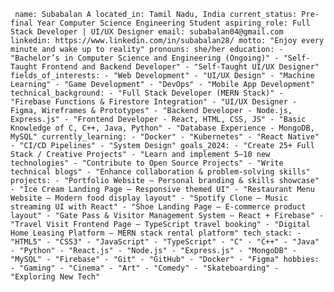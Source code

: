 <pre lang="yaml"><code> name: Subabalan A located_in: Tamil Nadu, India current_status: Pre-final Year Computer Science Engineering Student aspiring_role: Full Stack Developer | UI/UX Designer email: subabalan04@gmail.com linkedin: https://www.linkedin.com/in/subabalan28/ motto: "Enjoy every minute and wake up to reality" pronouns: she/her education: - "Bachelor’s in Computer Science and Engineering (Ongoing)" - "Self-Taught Frontend and Backend Developer" - "Self-Taught UI/UX Designer" fields_of_interests: - "Web Development" - "UI/UX Design" - "Machine Learning" - "Game Development" - "DevOps" - "Mobile App Development" technical_background: - "Full Stack Developer (MERN Stack)" - "Firebase Functions & Firestore Integration" - "UI/UX Designer - Figma, Wireframes & Prototypes" - "Backend Developer - Node.js, Express.js" - "Frontend Developer - React, HTML, CSS, JS" - "Basic Knowledge of C, C++, Java, Python" - "Database Experience - MongoDB, MySQL" currently_learning: - "Docker" - "Kubernetes" - "React Native" - "CI/CD Pipelines" - "System Design" goals_2024: - "Create 25+ Full Stack / Creative Projects" - "Learn and implement 5–10 new technologies" - "Contribute to Open Source Projects" - "Write technical blogs" - "Enhance collaboration & problem-solving skills" projects: - "Portfolio Website – Personal branding & skills showcase" - "Ice Cream Landing Page – Responsive themed UI" - "Restaurant Menu Website – Modern food display layout" - "Spotify Clone – Music streaming UI with React" - "Shoe Landing Page – E-commerce product layout" - "Gate Pass & Visitor Management System – React + Firebase" - "Travel Visit Frontend Page – TypeScript travel booking" - "Digital Home Leasing Platform – MERN stack rental platform" tech_stack: - "HTML5" - "CSS3" - "JavaScript" - "TypeScript" - "C" - "C++" - "Java" - "Python" - "React.js" - "Node.js" - "Express.js" - "MongoDB" - "MySQL" - "Firebase" - "Git" - "GitHub" - "Docker" - "Figma" hobbies: - "Gaming" - "Cinema" - "Art" - "Comedy" - "Skateboarding" - "Exploring New Tech" </code></pre>
